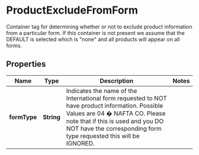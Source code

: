 

# ProductExcludeFromForm

Container tag for determining whether or not to exclude product information from a particular form.  If this container is not present we assume that the DEFAULT is selected which is \"none\" and all products will appear on all forms.

## Properties

| Name | Type | Description | Notes |
|------------ | ------------- | ------------- | -------------|
|**formType** | **String** | Indicates the name of the International form requested to NOT have product information.  Possible Values are 04 � NAFTA CO.  Please note that if this is used and you DO NOT have the corresponding form type requested this will be IGNORED. |  |



